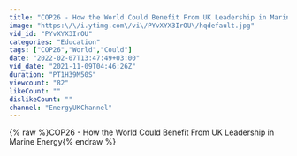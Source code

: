 ```yaml
---
title: "COP26 - How the World Could Benefit From UK Leadership in Marine Energy"
image: "https:\/\/i.ytimg.com\/vi\/PYvXYX3IrOU\/hqdefault.jpg"
vid_id: "PYvXYX3IrOU"
categories: "Education"
tags: ["COP26","World","Could"]
date: "2022-02-07T13:47:49+03:00"
vid_date: "2021-11-09T04:46:26Z"
duration: "PT1H39M50S"
viewcount: "82"
likeCount: ""
dislikeCount: ""
channel: "EnergyUKChannel"
---
```

{% raw %}COP26 - How the World Could Benefit From UK Leadership in Marine Energy{% endraw %}
